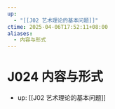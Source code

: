 ```yaml
---
up:
  - "[[J02 艺术理论的基本问题]]"
ctime: 2025-04-06T17:52:11+08:00
aliases:
  - 内容与形式
---
```


# J024 内容与形式

- up: [[J02 艺术理论的基本问题]]
